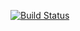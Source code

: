 [![Build Status](https://dev.azure.com/sandeep7691/Space%20Game%20-%20web%20-%20Tests/_apis/build/status/mslearn-tailspin-spacegame-web?branchName=failed-test)](https://dev.azure.com/sandeep7691/Space%20Game%20-%20web%20-%20Tests/_build/latest?definitionId=20&branchName=failed-test)
